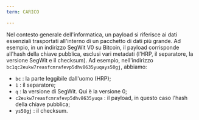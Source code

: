 ```yaml
---
term: CARICO

---
```

Nel contesto generale dell'informatica, un payload si riferisce ai dati essenziali trasportati all'interno di un pacchetto di dati più grande. Ad esempio, in un indirizzo SegWit V0 su Bitcoin, il payload corrisponde all'hash della chiave pubblica, esclusi vari metadati (l'HRP, il separatore, la versione SegWit e il checksum). Ad esempio, nell'indirizzo `bc1qc2eukw7reasfcmrafevp5dhv8635yuqays50gj`, abbiamo:


- `bc` : la parte leggibile dall'uomo (HRP);
- `1` : il separatore;
- `q` : la versione di SegWit. Qui è la versione 0;
- `c2eukw7reasfcmrafevp5dhv8635yuqa` : il payload, in questo caso l'hash della chiave pubblica;
- `ys50gj` : il checksum.